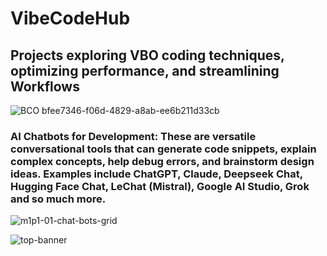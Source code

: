 # VibeCodeHub
## Projects exploring VBO coding techniques, optimizing performance, and streamlining Workflows


![BCO bfee7346-f06d-4829-a8ab-ee6b211d33cb](https://github.com/user-attachments/assets/eed7c88c-e2d7-4d29-b6ee-326c932a9794)

 ### AI Chatbots for Development: These are versatile conversational tools that can generate code snippets, explain complex concepts, help debug errors, and brainstorm design ideas. Examples include ChatGPT, Claude, Deepseek Chat, Hugging Face Chat, LeChat (Mistral), Google AI Studio, Grok and so much more.

![m1p1-01-chat-bots-grid](https://github.com/user-attachments/assets/4a1fd513-e94f-4b29-a1bb-67e1ba96c7b8)


![top-banner](https://github.com/user-attachments/assets/775a68ae-d917-4b80-af3f-95fdede11575)
